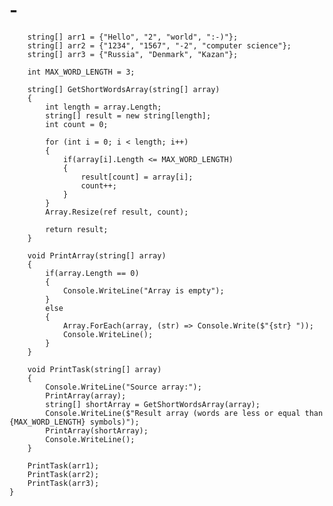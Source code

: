
# -
        string[] arr1 = {"Hello", "2", "world", ":-)"};
        string[] arr2 = {"1234", "1567", "-2", "computer science"};
        string[] arr3 = {"Russia", "Denmark", "Kazan"};
        
        int MAX_WORD_LENGTH = 3;
        
        string[] GetShortWordsArray(string[] array)
        {
            int length = array.Length;          
            string[] result = new string[length];
            int count = 0;
            
            for (int i = 0; i < length; i++)
            {
                if(array[i].Length <= MAX_WORD_LENGTH)
                {
                    result[count] = array[i];
                    count++;
                }
            }
            Array.Resize(ref result, count);
            
            return result;
        }
        
        void PrintArray(string[] array)
        {
            if(array.Length == 0)
            {
                Console.WriteLine("Array is empty");
            }
            else
            {
                Array.ForEach(array, (str) => Console.Write($"{str} "));
                Console.WriteLine();
            }
        }
        
        void PrintTask(string[] array)
        {
            Console.WriteLine("Source array:");
            PrintArray(array);
            string[] shortArray = GetShortWordsArray(array);
            Console.WriteLine($"Result array (words are less or equal than {MAX_WORD_LENGTH} symbols)");
            PrintArray(shortArray);
            Console.WriteLine();
        }
        
        PrintTask(arr1);
        PrintTask(arr2);
        PrintTask(arr3);
    }

